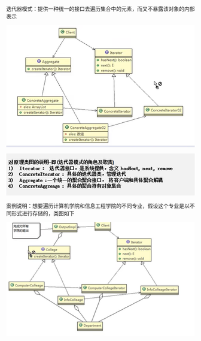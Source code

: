 迭代器模式：提供一种统一的接口去遍历集合中的元素，而又不暴露该对象的内部表示

![img.png](img.png)

![img_1.png](img_1.png)


案例说明：想要遍历计算机学院和信息工程学院的不同专业，假设这个专业是以不同形式进行存储的，类图如下

![img_2.png](img_2.png)